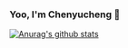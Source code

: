 ### Yoo, I'm Chenyucheng 👋
[![Anurag's github stats](https://github-readme-stats.vercel.app/api?username=chenyucheng0503&show_icons=true&theme=vue-dark)](https://github.com/anuraghazra/github-readme-stats)
